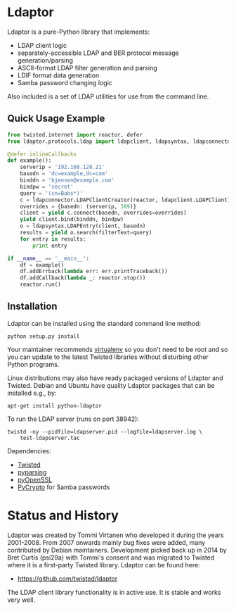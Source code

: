 Ldaptor
=======

Ldaptor is a pure-Python library that implements:

- LDAP client logic
- separately-accessible LDAP and BER protocol message
  generation/parsing
- ASCII-format LDAP filter generation and parsing
- LDIF format data generation
- Samba password changing logic

Also included is a set of LDAP utilities for use from the command line.


Quick Usage Example
-------------------

```python
from twisted.internet import reactor, defer
from ldaptor.protocols.ldap import ldapclient, ldapsyntax, ldapconnector

@defer.inlineCallbacks
def example():
    serverip = '192.168.128.21'
    basedn = 'dc=example,dc=com'
    binddn = 'bjensen@example.com'
    bindpw = 'secret'
    query = '(cn=Babs*)'
    c = ldapconnector.LDAPClientCreator(reactor, ldapclient.LDAPClient)
    overrides = {basedn: (serverip, 389)}
    client = yield c.connect(basedn, overrides=overrides)
    yield client.bind(binddn, bindpw)
    o = ldapsyntax.LDAPEntry(client, basedn)
    results = yield o.search(filterText=query)
    for entry in results:
        print entry

if __name__ == '__main__':
    df = example()
    df.addErrback(lambda err: err.printTraceback())
    df.addCallback(lambda _: reactor.stop())
    reactor.run()
```


Installation
------------

Ldaptor can be installed using the standard command line method:

    python setup.py install

Your maintainer recommends [virtualenv](http://pypi.python.org/pypi/virtualenv) 
so you don't need to be root and so you can update to the latest Twisted
libraries without disturbing other Python programs.

Linux distributions may also have ready packaged versions of Ldaptor and
Twisted. Debian and Ubuntu have quality Ldaptor packages that
can be installed e.g., by:

    apt-get install python-ldaptor

To run the LDAP server (runs on port 38942):

    twistd -ny --pidfile=ldapserver.pid --logfile=ldapserver.log \
        test-ldapserver.tac

Dependencies:

- [Twisted](http://pypi.python.org/pypi/Twisted/)
- [pyparsing](http://pypi.python.org/pypi/pyparsing/)
- [pyOpenSSL](http://pypi.python.org/pypi/pyOpenSSL/)
- [PyCrypto](http://pypi.python.org/pypi/pycrypto/) for Samba passwords


Status and History
==================

Ldaptor was created by Tommi Virtanen who developed it during the
years 2001-2008. From 2007 onwards mainly bug fixes were added, many
contributed by Debian maintainers. Development picked back up in 2014
by Bret Curtis (psi29a) with Tommi's consent and was migrated
to Twisted where it is a first-party Twisted library. Ldaptor can
be found here:

- https://github.com/twisted/ldaptor

The LDAP client library functionality is in active use. It is stable
and works very well.